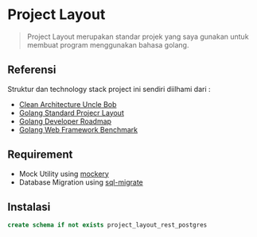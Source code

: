 # Project Layout
> Project Layout merupakan standar projek yang saya gunakan untuk membuat program menggunakan bahasa golang.   

## Referensi
Struktur dan technology stack project ini sendiri diilhami dari :
- [Clean Architecture Uncle Bob](https://blog.cleancoder.com/uncle-bob/2012/08/13/the-clean-architecture.html)
- [Golang Standard Projecr Layout](https://github.com/golang-standards/project-layout) 
- [Golang Developer Roadmap](https://github.com/Alikhll/golang-developer-roadmap)
- [Golang Web Framework Benchmark](https://github.com/smallnest/go-web-framework-benchmark)


## Requirement
- Mock Utility using [mockery](https://github.com/vektra/mockery)
- Database Migration using [sql-migrate](https://github.com/rubenv/sql-migrate)

## Instalasi
```sql
create schema if not exists project_layout_rest_postgres
```
 